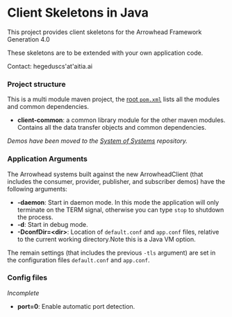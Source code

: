 # Client Skeletons in Java

This project provides client skeletons for the Arrowhead Framework Generation 4.0

These skeletons are to be extended with your own application code.

Contact: hegeduscs'at'aitia.ai

### Project structure

This is a multi module maven project, the
[root `pom.xml`](https://github.com/arrowhead-f/client-java/blob/master/pom.xml) lists all
the modules and common dependencies.

* **client-common**: a common library module for the other maven modules. Contains all the
  data transfer objects and common dependencies.

_Demos have been moved to the
[System of Systems](https://github.com/arrowhead-f/sos-examples) repository._

### Application Arguments

The Arrowhead systems built against the new ArrowheadClient (that includes the consumer,
provider, publisher, and subscriber demos) have the following arguments:

* **-daemon**: Start in daemon mode. In this mode the application will only terminate on the
  TERM signal, otherwise you can type `stop` to shutdown the process.
* **-d**: Start in debug mode.
* **-DconfDir=\<dir\>**: Location of `default.conf` and `app.conf` files, relative to the
  current working directory.Note this is a Java VM option.

The remain settings (that includes the previous `-tls` argument) are set in the
configuration files `default.conf` and `app.conf`.

### Config files

_Incomplete_

* **port=0**: Enable automatic port detection.
